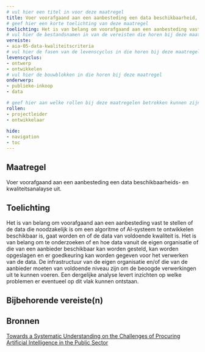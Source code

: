 ```yaml
---
# vul hier een titel in voor deze maatregel
title: Voer voorafgaand aan een aanbesteding een data beschikbaarheid, kwaliteit- en toegankelijkheidsanalayse uit. 
# geef hier een korte toelichting van deze maatregel
toelichting: Het is van belang om voorafgaand aan een aanbesteding vast te stellen of de data die noodzakelijk is om een algoritme of AI-systeem te ontwikkelen beschikbaar is of gaat worden en van voldoende kwaliteit is. 
# vul hier de bestandsnamen in van de vereisten die horen bij deze maatregel
vereiste: 
- aia-05-data-kwaliteitscriteria
# vul hier de fasen van de levenscyclus in die horen bij deze maatregel
levenscyclus: 
- ontwerp
- ontwikkelen
# vul hier de bouwblokken in die horen bij deze maatregel
onderwerp: 
- publieke-inkoop
- data

# geef hier aan welke rollen bij deze maatregelen betrokken kunnen zijn
rollen:
- projectleider
- ontwikkelaar
  
hide:
- navigation
- toc
---
```


<!-- Let op! onderstaande regel met 'tags' niet weghalen! Deze maakt automatisch de knopjes op basis van de metadata  -->
<!-- tags -->

## Maatregel
<!-- Vul hier een omschrijving in van wat deze maatregel inhoudt. -->
Voer voorafgaand aan een aanbesteding een data beschikbaarheids- en kwaliteitsanalayse uit. 

## Toelichting
<!-- Geef hier een toelichting van deze maatregel -->
Het is van belang om voorafgaand aan een aanbesteding vast te stellen of de data die noodzakelijk is om een algoritme of AI-systeem te ontwikkelen beschikbaar is, gaat worden en of de data van voldoende kwaliteit is. Het is van belang om te onderzoeken of en hoe data vanuit de eigen organisatie of die van een aanbieder beschikbaar kan worden gesteld, kan worden opgeslagen en er goedkeuring kan worden gegeven voor het verwerken van de data. 
De infrastructuur van de eigen organisatie en/of die van de aanbieder moeten van voldoende niveau zijn om de beoogde verwerkingen uit te kunnen voeren. 
Een dergelijke analyse levert inzichten op welke problemen er eventueel op dit vlak kunnen ontstaan.

## Bijbehorende vereiste(n)
<!-- Hier volgt een lijst met vereisten op basis van de in de metadata ingevulde vereiste -->

<!-- Let op! onderstaande regel met 'list_vereisten_on_maatregelen_page' niet weghalen! Deze maakt automatisch een lijst van bijbehorende verseisten op basis van de metadata  -->
<!-- list_vereisten_on_maatregelen_page -->

## Bronnen 
<!-- Vul hier de relevante bronnen in voor deze maatregel -->
[Towards a Systematic Understanding on the Challenges of Procuring Artificial Intelligence in the Public Sector](https://osf.io/preprints/socarxiv/un649)
